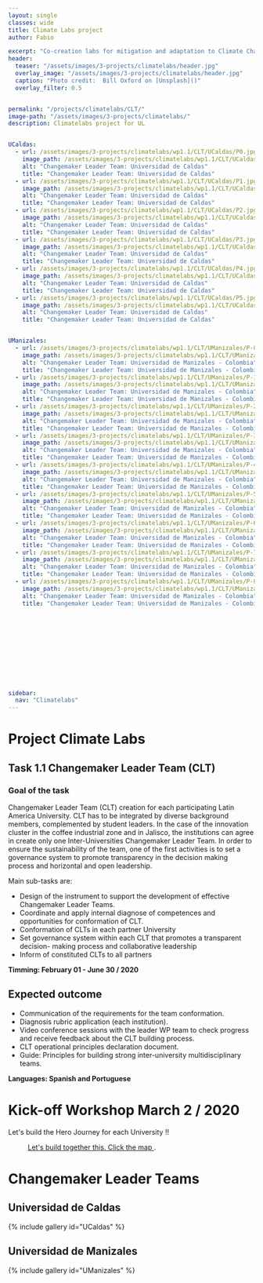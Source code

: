 ```yaml
---
layout: single
classes: wide
title: Climate Labs project
author: Fabio

excerpt: "Co-creation labs for mitigation and adaptation to Climate Change"
header:
  teaser: "/assets/images/3-projects/climatelabs/header.jpg"
  overlay_image: "/assets/images/3-projects/climatelabs/header.jpg"
  caption: "Photo credit:  Bill Oxford on [Unsplash]()"
  overlay_filter: 0.5


permalink: "/projects/climatelabs/CLT/"
image-path: "/assets/images/3-projects/climatelabs/"
description: Climatelabs project for UL


UCaldas:
  - url: /assets/images/3-projects/climatelabs/wp1.1/CLT/UCaldas/P0.jpg
    image_path: /assets/images/3-projects/climatelabs/wp1.1/CLT/UCaldas/thumbs/P0.jpg
    alt: "Changemaker Leader Team: Universidad de Caldas"
    title: "Changemaker Leader Team: Universidad de Caldas"
  - url: /assets/images/3-projects/climatelabs/wp1.1/CLT/UCaldas/P1.jpg
    image_path: /assets/images/3-projects/climatelabs/wp1.1/CLT/UCaldas/thumbs/P1.jpg
    alt: "Changemaker Leader Team: Universidad de Caldas"
    title: "Changemaker Leader Team: Universidad de Caldas"
  - url: /assets/images/3-projects/climatelabs/wp1.1/CLT/UCaldas/P2.jpg
    image_path: /assets/images/3-projects/climatelabs/wp1.1/CLT/UCaldas/thumbs/P2.jpg
    alt: "Changemaker Leader Team: Universidad de Caldas"
    title: "Changemaker Leader Team: Universidad de Caldas"
  - url: /assets/images/3-projects/climatelabs/wp1.1/CLT/UCaldas/P3.jpg
    image_path: /assets/images/3-projects/climatelabs/wp1.1/CLT/UCaldas/thumbs/P3.jpg
    alt: "Changemaker Leader Team: Universidad de Caldas"
    title: "Changemaker Leader Team: Universidad de Caldas"
  - url: /assets/images/3-projects/climatelabs/wp1.1/CLT/UCaldas/P4.jpg
    image_path: /assets/images/3-projects/climatelabs/wp1.1/CLT/UCaldas/thumbs/P4.jpg
    alt: "Changemaker Leader Team: Universidad de Caldas"
    title: "Changemaker Leader Team: Universidad de Caldas"
  - url: /assets/images/3-projects/climatelabs/wp1.1/CLT/UCaldas/P5.jpg
    image_path: /assets/images/3-projects/climatelabs/wp1.1/CLT/UCaldas/thumbs/P5.jpg
    alt: "Changemaker Leader Team: Universidad de Caldas"
    title: "Changemaker Leader Team: Universidad de Caldas"


UManizales:
  - url: /assets/images/3-projects/climatelabs/wp1.1/CLT/UManizales/P-0.jpg
    image_path: /assets/images/3-projects/climatelabs/wp1.1/CLT/UManizales/thumbs/P-0.jpg
    alt: "Changemaker Leader Team: Universidad de Manizales - Colombia"
    title: "Changemaker Leader Team: Universidad de Manizales - Colombia"
  - url: /assets/images/3-projects/climatelabs/wp1.1/CLT/UManizales/P-1.jpg
    image_path: /assets/images/3-projects/climatelabs/wp1.1/CLT/UManizales/thumbs/P-1.jpg
    alt: "Changemaker Leader Team: Universidad de Manizales - Colombia"
    title: "Changemaker Leader Team: Universidad de Manizales - Colombia"
  - url: /assets/images/3-projects/climatelabs/wp1.1/CLT/UManizales/P-2.jpg
    image_path: /assets/images/3-projects/climatelabs/wp1.1/CLT/UManizales/thumbs/P-2.jpg
    alt: "Changemaker Leader Team: Universidad de Manizales - Colombia"
    title: "Changemaker Leader Team: Universidad de Manizales - Colombia"
  - url: /assets/images/3-projects/climatelabs/wp1.1/CLT/UManizales/P-3.jpg
    image_path: /assets/images/3-projects/climatelabs/wp1.1/CLT/UManizales/thumbs/P-3.jpg
    alt: "Changemaker Leader Team: Universidad de Manizales - Colombia"
    title: "Changemaker Leader Team: Universidad de Manizales - Colombia"
  - url: /assets/images/3-projects/climatelabs/wp1.1/CLT/UManizales/P-4.jpg
    image_path: /assets/images/3-projects/climatelabs/wp1.1/CLT/UManizales/thumbs/P-4.jpg
    alt: "Changemaker Leader Team: Universidad de Manizales - Colombia"
    title: "Changemaker Leader Team: Universidad de Manizales - Colombia"
  - url: /assets/images/3-projects/climatelabs/wp1.1/CLT/UManizales/P-5.jpg
    image_path: /assets/images/3-projects/climatelabs/wp1.1/CLT/UManizales/thumbs/P-5.jpg
    alt: "Changemaker Leader Team: Universidad de Manizales - Colombia"
    title: "Changemaker Leader Team: Universidad de Manizales - Colombia"
  - url: /assets/images/3-projects/climatelabs/wp1.1/CLT/UManizales/P-6.jpg
    image_path: /assets/images/3-projects/climatelabs/wp1.1/CLT/UManizales/thumbs/P-6.jpg
    alt: "Changemaker Leader Team: Universidad de Manizales - Colombia"
    title: "Changemaker Leader Team: Universidad de Manizales - Colombia"
  - url: /assets/images/3-projects/climatelabs/wp1.1/CLT/UManizales/P-7.jpg
    image_path: /assets/images/3-projects/climatelabs/wp1.1/CLT/UManizales/thumbs/P-7.jpg
    alt: "Changemaker Leader Team: Universidad de Manizales - Colombia"
    title: "Changemaker Leader Team: Universidad de Manizales - Colombia"
  - url: /assets/images/3-projects/climatelabs/wp1.1/CLT/UManizales/P-8.jpg
    image_path: /assets/images/3-projects/climatelabs/wp1.1/CLT/UManizales/thumbs/P-8.jpg
    alt: "Changemaker Leader Team: Universidad de Manizales - Colombia"
    title: "Changemaker Leader Team: Universidad de Manizales - Colombia"












sidebar:
  nav: "Climatelabs"
---
```



# Project Climate Labs

## Task 1.1 Changemaker Leader Team (CLT)

### Goal of the task

Changemaker Leader Team (CLT) creation for each participating Latin America University.
CLT has to be integrated by diverse background members, complemented by student leaders.
In the case of the innovation cluster in the coffee industrial zone and in Jalisco,
the institutions can agree in create only one Inter-Universities Changemaker Leader
Team. In order to ensure the sustainability of the team, one of the first activities is to set
a governance system to promote transparency in the decision making process and
horizontal and open leadership.

Main sub-tasks are:

- Design of the instrument to support the development of effective Changemaker  Leader Teams.
- Coordinate and apply internal diagnose of competences and opportunities for conformation of CLT.
- Conformation of CLTs in each partner University
- Set governance system within each CLT that promotes a transparent decision- making process and collaborative leadership
- Inform of constituted CLTs to all partners


**Timming: February 01 - June 30 / 2020**

## Expected outcome


- Communication of the requirements for the team conformation.
- Diagnosis rubric application (each institution).
- Video conference sessions with the leader WP team to check progress and receive feedback about the CLT building process.
- CLT operational principles declaration document.
- Guide: Principles for building strong inter-university multidisciplinary teams.

**Languages:  Spanish and Portuguese**


# Kick-off Workshop March 2 / 2020


Let's build the Hero Journey for each University !!


<figure style="width: 100%" class="align-center">
  <a href="https://hackmd.io/@3Xkjjd8FTR6qcpfmQs2OEg/climatelabs/https%3A%2F%2Fhackmd.io%2FhAXZhrIdSmK-_nfA3yythg">
    <img src="{{ site.baseurl | append:page.image-path | append:'ERPI-workshop.jpg'}}" alt="">
  </a>
  <figcaption> <a href="https://hackmd.io/@3Xkjjd8FTR6qcpfmQs2OEg/climatelabs/https%3A%2F%2Fhackmd.io%2FhAXZhrIdSmK-_nfA3yythg" target="_blank">Let's build together this. Click the map </a>. </figcaption> </figure>



# Changemaker Leader Teams


## Universidad de Caldas

{% include gallery id="UCaldas" %}

## Universidad de Manizales

{% include gallery id="UManizales" %}
